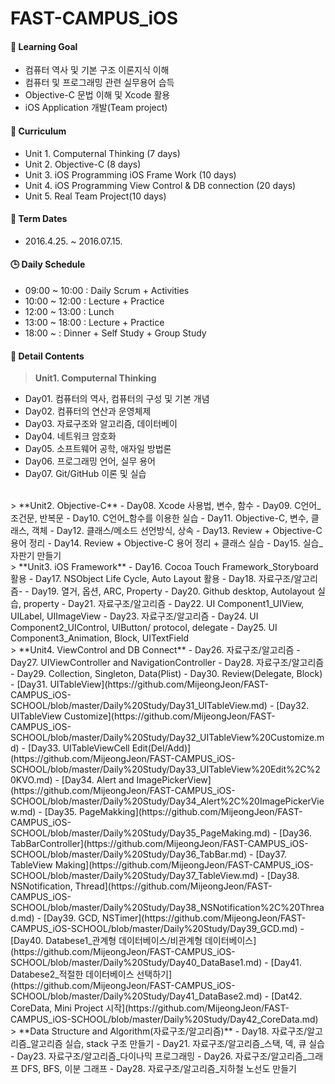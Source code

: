 FAST-CAMPUS_iOS 
===================

#### :dart: Learning Goal
- 컴퓨터 역사 및 기본 구조 이론지식 이해
- 컴퓨터 및 프로그래밍 관련 실무용어 습득
- Objective-C 문법 이해 및 Xcode 활용
- iOS Application 개발(Team project)

#### :blue_book: Curriculum
- Unit 1. Computernal Thinking (7 days)
- Unit 2. Objective-C (8 days)
- Unit 3. iOS Programming iOS Frame Work (10 days)
- Unit 4. iOS Programming View Control & DB connection (20 days)
- Unit 5. Real Team Project(10 days)

#### :calendar: Term Dates
- 2016.4.25. ~ 2016.07.15.

#### :clock3: Daily Schedule 
- 09:00 ~ 10:00 : Daily Scrum + Activities
- 10:00 ~ 12:00 : Lecture + Practice
- 12:00 ~ 13:00 : Lunch
- 13:00 ~ 18:00 : Lecture + Practice
- 18:00 ~       : Dinner + Self Study + Group Study



#### :page_with_curl: Detail Contents
>  **Unit1. Computernal Thinking**
- Day01. 컴퓨터의 역사, 컴퓨터의 구성 및 기본 개념
- Day02. 컴퓨터의 연산과 운영체제
- Day03. 자료구조와 알고리즘, 데이터베이
- Day04. 네트워크 암호화
- Day05. 소프트웨어 공학, 애자일 방법론
- Day06. 프로그래밍 언어, 실무 용어
- Day07. Git/GitHub 이론 및 실습

<br>
>   **Unit2. Objective-C**
- Day08. Xcode 사용법, 변수, 함수
- Day09. C언어_조건문, 반복문
- Day10. C언어_함수를 이용한 실습
- Day11. Objective-C, 변수, 클래스, 객체
- Day12. 클래스/메소드 선언방식, 상속
- Day13. Review + Objective-C 용어 정리
- Day14. Review + Objective-C 용어 정리 + 클래스 실습
- Day15. 실습_자판기 만들기 

<br>
>   **Unit3. iOS Framework**
- Day16. Cocoa Touch Framework_Storyboard 활용
- Day17. NSObject Life Cycle, Auto Layout 활용
- Day18. 자료구조/알고리즘-
- Day19. 열거, 옵션, ARC, Property
- Day20. Github desktop, Autolayout 실습, property
- Day21. 자료구조/알고리즘
- Day22. UI Component1_UIView, UILabel, UIImageView
- Day23. 자료구조/알고리즘
- Day24. UI Component2_UIControl, UIButton/ protocol, delegate
- Day25. UI Component3_Animation, Block, UITextField

<br>
>   **Unit4. ViewControl and DB Connect**
- Day26. 자료구조/알고리즘
- Day27. UIViewController and NavigationController
- Day28. 자료구조/알고리즘
- Day29. Collection, Singleton, Data(Plist)
- Day30. Review(Delegate, Block)
- [Day31. UITableView](https://github.com/MijeongJeon/FAST-CAMPUS_iOS-SCHOOL/blob/master/Daily%20Study/Day31_UITableView.md)
- [Day32. UITableView Customize](https://github.com/MijeongJeon/FAST-CAMPUS_iOS-SCHOOL/blob/master/Daily%20Study/Day32_UITableView%20Customize.md)
- [Day33. UITableViewCell Edit(Del/Add)](https://github.com/MijeongJeon/FAST-CAMPUS_iOS-SCHOOL/blob/master/Daily%20Study/Day33_UITableView%20Edit%2C%20KVO.md)
- [Day34. Alert and ImagePickerView](https://github.com/MijeongJeon/FAST-CAMPUS_iOS-SCHOOL/blob/master/Daily%20Study/Day34_Alert%2C%20ImagePickerView.md)
- [Day35. PageMakking](https://github.com/MijeongJeon/FAST-CAMPUS_iOS-SCHOOL/blob/master/Daily%20Study/Day35_PageMaking.md)
- [Day36. TabBarController](https://github.com/MijeongJeon/FAST-CAMPUS_iOS-SCHOOL/blob/master/Daily%20Study/Day36_TabBar.md)
- [Day37. TableView Making](https://github.com/MijeongJeon/FAST-CAMPUS_iOS-SCHOOL/blob/master/Daily%20Study/Day37_TableView.md)
- [Day38. NSNotification, Thread](https://github.com/MijeongJeon/FAST-CAMPUS_iOS-SCHOOL/blob/master/Daily%20Study/Day38_NSNotification%2C%20Thread.md)
- [Day39. GCD, NSTimer](https://github.com/MijeongJeon/FAST-CAMPUS_iOS-SCHOOL/blob/master/Daily%20Study/Day39_GCD.md)
- [Day40. Databese1_관계형 데이터베이스/비관계형 데이터베이스](https://github.com/MijeongJeon/FAST-CAMPUS_iOS-SCHOOL/blob/master/Daily%20Study/Day40_DataBase1.md)
- [Day41. Databese2_적절한 데이터베이스 선택하기](https://github.com/MijeongJeon/FAST-CAMPUS_iOS-SCHOOL/blob/master/Daily%20Study/Day41_DataBase2.md)
- [Dat42. CoreData, Mini Project 시작](https://github.com/MijeongJeon/FAST-CAMPUS_iOS-SCHOOL/blob/master/Daily%20Study/Day42_CoreData.md)

<br>
>   **Data Structure and Algorithm(자료구조/알고리즘)**
- Day18. 자료구조/알고리즘_알고리즘 실습, stack 구조 만들기
- Day21. 자료구조/알고리즘_스택, 덱, 큐 실습
- Day23. 자료구조/알고리즘_다이나믹 프로그래밍
- Day26. 자료구조/알고리즘_그래프 DFS, BFS, 이분 그래프
- Day28. 자료구조/알고리즘_지하철 노선도 만들기